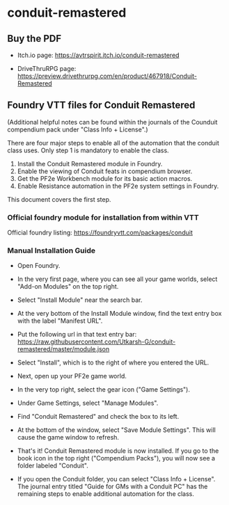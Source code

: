 
# conduit-remastered

## Buy the PDF

- Itch.io page: https://avtrspirit.itch.io/conduit-remastered

- DriveThruRPG page: https://preview.drivethrurpg.com/en/product/467918/Conduit-Remastered

## Foundry VTT files for Conduit Remastered

(Additional helpful notes can be found within the journals of the Counduit compendium pack under "Class Info + License".)

There are four major steps to enable all of the automation that the conduit class uses. Only step 1 is mandatory to enable the class.

1. Install the Conduit Remastered module in Foundry.
2. Enable the viewing of Conduit feats in compendium browser.
3. Get the PF2e Workbench module for its basic action macros.
4. Enable Resistance automation in the PF2e system settings in Foundry.

This document covers the first step.

### Official foundry module for installation from within VTT

Official foundry listing: https://foundryvtt.com/packages/conduit

### Manual Installation Guide

- Open Foundry.

- In the very first page, where you can see all your game worlds, select "Add-on Modules" on the top right.

- Select "Install Module" near the search bar.

- At the very bottom of the Install Module window, find the text entry box with the label "Manifest URL".

- Put the following url in that text entry bar:
https://raw.githubusercontent.com/Utkarsh-G/conduit-remastered/master/module.json

- Select "Install", which is to the right of where you entered the URL.

- Next, open up your PF2e game world.

- In the very top right, select the gear icon ("Game Settings").

- Under Game Settings, select "Manage Modules".

- Find "Conduit Remastered" and check the box to its left. 

- At the bottom of the window, select "Save Module Settings". This will cause the game window to refresh.

- That's it! Conduit Remastered module is now installed. If you go to the book icon in the top right ("Compendium Packs"), you will now see a folder labeled "Conduit".

- If you open the Conduit folder, you can select "Class Info + License". The journal entry titled "Guide for GMs with a Conduit PC" has the remaining steps to enable additional automation for the class.